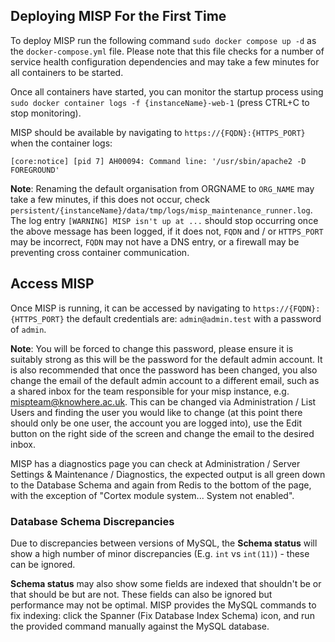 <!-- # SPDX-FileCopyrightText: 2024 Jisc Services Limited
# SPDX-FileContributor: Clive Bream
# SPDX-FileContributor: James Ellor
#
# SPDX-License-Identifier: GPL-3.0-only
-->

## Deploying MISP For the First Time

To deploy MISP run the following command `sudo docker compose up -d` as the `docker-compose.yml` file. Please note that this file checks for a number of service health configuration dependencies and may take a few minutes for all containers to be started.

Once all containers have started, you can monitor the startup process using `sudo docker container logs -f {instanceName}-web-1` (press CTRL+C to stop monitoring).

MISP should be available by navigating to `https://{FQDN}:{HTTPS_PORT}` when the container logs:

```log
[core:notice] [pid 7] AH00094: Command line: '/usr/sbin/apache2 -D FOREGROUND'
```

**Note**: Renaming the default organisation from ORGNAME to `ORG_NAME` may take a few minutes, if this does not occur, check `persistent/{instanceName}/data/tmp/logs/misp_maintenance_runner.log`. The log entry `[WARNING] MISP isn't up at ...` should stop occurring once the above message has been logged, if it does not, `FQDN` and / or `HTTPS_PORT` may be incorrect, `FQDN` may not have a DNS entry, or a firewall may be preventing cross container communication.

## Access MISP

Once MISP is running, it can be accessed by navigating to `https://{FQDN}:{HTTPS_PORT}` the default credentials are: `admin@admin.test` with a password of `admin`. 

**Note**: You will be forced to change this password, please ensure it is suitably strong as this will be the password for the default admin account. It is also recommended that once the password has been changed, you also change the email of the default admin account to a different email, such as a shared inbox for the team responsible for your misp instance, e.g. mispteam@knowhere.ac.uk. This can be changed via Administration / List Users and finding the user you would like to change (at this point there should only be one user, the account you are logged into), use the Edit button on the right side of the screen and change the email to the desired inbox. 

MISP has a diagnostics page you can check at Administration / Server Settings & Maintenance / Diagnostics, the expected output is all green down to the Database Schema and again from Redis to the bottom of the page, with the exception of "Cortex module system... System not enabled".

### Database Schema Discrepancies

Due to discrepancies between versions of MySQL, the **Schema status** will show a high number of minor discrepancies (E.g. `int` vs `int(11)`) - these can be ignored.

**Schema status** may also show some fields are indexed that shouldn't be or that should be but are not. These fields can also be ignored but performance may not be optimal. MISP provides the MySQL commands to fix indexing: click the Spanner (Fix Database Index Schema) icon, and run the provided command manually against the MySQL database.
